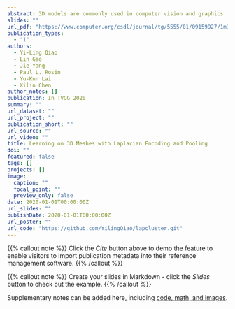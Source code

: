 ```yaml
---
abstract: 3D models are commonly used in computer vision and graphics. With the wider availability of mesh data, an efficient and intrinsic deep learning approach to processing 3D meshes is in great need. Unlike images, 3D meshes have irregular connectivity, requiring careful design to capture relations in the data. To utilize the topology information while staying robust under different triangulations, we propose to encode mesh connectivity using Laplacian spectral analysis, along with mesh feature aggregation blocks (MFABs) that can split the surface domain into local pooling patches and aggregate global information amongst them. We build a mesh hierarchy from fine to coarse using Laplacian spectral clustering, which is flexible under isometric transformations. Inside the MFABs there are pooling layers to collect local information and multi-layer perceptrons to compute vertex features of increasing complexity. To obtain the relationships among different clusters, we introduce a Correlation Net to compute a correlation matrix, which can aggregate the features globally by matrix multiplication with cluster features. Our network architecture is flexible enough to be used on meshes with different numbers of vertices. We conduct several experiments including shape segmentation and classification, and our method outperforms state-of-the-art algorithms for these tasks on the ShapeNet and COSEG datasets. 
slides: ""
url_pdf: "https://www.computer.org/csdl/journal/tg/5555/01/09159927/1m3m77L2v3a"
publication_types:
  - "1"
authors:
  - Yi-Ling Qiao
  - Lin Gao
  - Jie Yang
  - Paul L. Rosin
  - Yu-Kun Lai
  - Xilin Chen
author_notes: []
publication: In TVCG 2020
summary: ""
url_dataset: ""
url_project: ""
publication_short: ""
url_source: ""
url_video: ""
title: Learning on 3D Meshes with Laplacian Encoding and Pooling
doi: ""
featured: false
tags: []
projects: []
image:
  caption: ""
  focal_point: ""
  preview_only: false
date: 2020-01-01T00:00:00Z
url_slides: ""
publishDate: 2020-01-01T00:00:00Z
url_poster: ""
url_code: "https://github.com/YilingQiao/lapcluster.git"
---
```


{{% callout note %}}
Click the *Cite* button above to demo the feature to enable visitors to import publication metadata into their reference management software.
{{% /callout %}}

{{% callout note %}}
Create your slides in Markdown - click the *Slides* button to check out the example.
{{% /callout %}}

Supplementary notes can be added here, including [code, math, and images](https://wowchemy.com/docs/writing-markdown-latex/).
